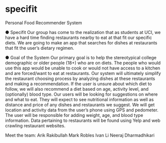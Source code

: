 # specifit
Personal Food Recommender System


● Specifit
Our group has come to the realization that as students at UCI, we have a hard time finding
restaurants nearby to eat at that fit our specific diets. We are going to make an app that
searches for dishes at restaurants that fit the user’s dietary regimen.

● Goal of the System
Our primary goal is to help the stereotypical college demographic or older people (18+)
who are on diets. The people who would use this app would be unable to cook or would
not have access to a kitchen and are forced/want to eat at restaurants. Our system will
ultimately simplify the restaurant choosing process by analyzing dishes at these
restaurants and making a recommendation. If the user is unsure about which diet to follow,
we will also recommend a diet based on age, activity level, and (optionally) blood type.
Our users will be looking for suggestions on where and what to eat. They will expect to
see nutritional information as well as distance and price of any dishes and restaurants we
suggest.
We will get location and activity data from the user’s phone using GPS and pedometer.
The user will be responsible for adding weight, age, and blood type information. Data
pertaining to restaurants will be found using Yelp and web crawling restaurant websites.


Meet the team:
Arik Rakibullah
Mark Robles
Ivan Li
Neeraj Dharmadhikari
